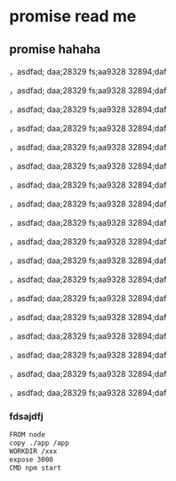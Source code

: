 # promise read me

## promise hahaha

，asdfad;
daa;28329
fs;aa9328
32894;daf

，asdfad;
daa;28329
fs;aa9328
32894;daf

，asdfad;
daa;28329
fs;aa9328
32894;daf

，asdfad;
daa;28329
fs;aa9328
32894;daf

，asdfad;
daa;28329
fs;aa9328
32894;daf

，asdfad;
daa;28329
fs;aa9328
32894;daf

，asdfad;
daa;28329
fs;aa9328
32894;daf

，asdfad;
daa;28329
fs;aa9328
32894;daf

，asdfad;
daa;28329
fs;aa9328
32894;daf

，asdfad;
daa;28329
fs;aa9328
32894;daf

，asdfad;
daa;28329
fs;aa9328
32894;daf

，asdfad;
daa;28329
fs;aa9328
32894;daf

，asdfad;
daa;28329
fs;aa9328
32894;daf

，asdfad;
daa;28329
fs;aa9328
32894;daf

，asdfad;
daa;28329
fs;aa9328
32894;daf

，asdfad;
daa;28329
fs;aa9328
32894;daf

，asdfad;
daa;28329
fs;aa9328
32894;daf

，asdfad;
daa;28329
fs;aa9328
32894;daf

### fdsajdfj

```bash
FROM node
copy ./app /app
WORKDIR /xxx
expose 3000
CMD npm start
```
